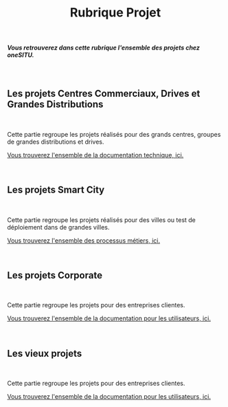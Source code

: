 <h1 style="text-align: center;">Rubrique Projet</h1>

<br>

##### Vous retrouverez dans cette rubrique l'ensemble des projets chez oneSITU. 

<br>

## Les projets Centres Commerciaux, Drives et Grandes Distributions

<br>

Cette partie regroupe les projets réalisés pour des grands centres, groupes de grandes distributions et drives.

[<i class="fas fa-arrow-right"></i>  Vous trouverez l'ensemble de la documentation technique, ici. ](center.md)

<br>

## Les projets Smart City

<br>

Cette partie regroupe les projets réalisés pour des villes ou test de déploiement dans de grandes villes.

[<i class="fas fa-arrow-right"></i>  Vous trouverez l'ensemble des processus métiers, ici. ](cities.md)

<br>

## Les projets Corporate

<br>

Cette partie regroupe les projets pour des entreprises clientes.

[<i class="fas fa-arrow-right"></i>  Vous trouverez l'ensemble de la documentation pour les utilisateurs, ici. ](corporate.md)

<br>

## Les vieux projets

<br>

Cette partie regroupe les projets pour des entreprises clientes.

[<i class="fas fa-arrow-right"></i>  Vous trouverez l'ensemble de la documentation pour les utilisateurs, ici. ](https://drive.google.com/drive/folders/1ZwIRRxn_7qO_7mcALl1KzVGUjSMtxAMQ)